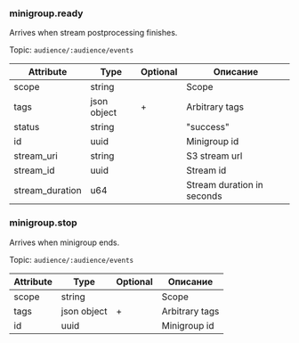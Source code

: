 ### minigroup.ready

Arrives when stream postprocessing finishes.

Topic: `audience/:audience/events`

Attribute              | Type        | Optional | Описание
---------------------- | ----------- | -------- | -------------------------------------------------
scope                  | string      |          | Scope
tags                   | json object | +        | Arbitrary tags
status                 | string      |          | "success"
id                     | uuid        |          | Minigroup id
stream_uri             | string      |          | S3 stream url
stream_id              | uuid        |          | Stream id
stream_duration        | u64         |          | Stream duration in seconds


### minigroup.stop

Arrives when minigroup ends.

Topic: `audience/:audience/events`

Attribute              | Type        | Optional | Описание
---------------------- | ----------- | -------- | -------------------------------------------------
scope                  | string      |          | Scope
tags                   | json object | +        | Arbitrary tags
id                     | uuid        |          | Minigroup id

